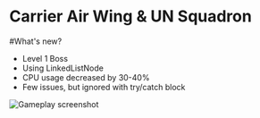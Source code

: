 Carrier Air Wing & UN Squadron
=========
#What's new?
* Level 1 Boss
* Using LinkedListNode<T>
* CPU usage decreased by 30-40%
* Few issues, but ignored with try/catch block

![Gameplay screenshot](http://i.imgur.com/0ANzjcq.png)
